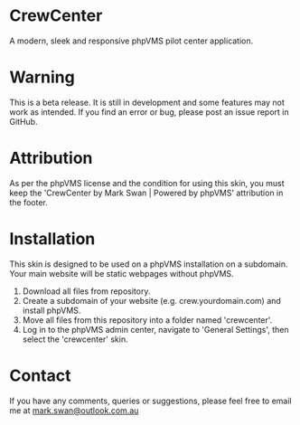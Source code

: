 # CrewCenter
A modern, sleek and responsive phpVMS pilot center application.

# Warning
This is a beta release. It is still in development and some features may not work as intended. If you find an error or bug, please post an issue report in GitHub.

# Attribution
As per the phpVMS license and the condition for using this skin, you must keep the 'CrewCenter by Mark Swan | Powered by phpVMS' attribution in the footer.

# Installation
This skin is designed to be used on a phpVMS installation on a subdomain. Your main website will be static webpages without phpVMS.

1. Download all files from repository.
2. Create a subdomain of your website (e.g. crew.yourdomain.com) and install phpVMS.
3. Move all files from this repository into a folder named 'crewcenter'.
4. Log in to the phpVMS admin center, navigate to 'General Settings', then select the 'crewcenter' skin.

# Contact
If you have any comments, queries or suggestions, please feel free to email me at mark.swan@outlook.com.au
